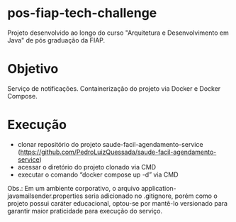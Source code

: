 # pos-fiap-tech-challenge
Projeto desenvolvido ao longo do curso "Arquitetura e Desenvolvimento em Java" de pós graduação da FIAP.

# Objetivo
Serviço de notificações. Containerização do projeto via Docker e Docker Compose.

# Execução
- clonar repositório do projeto saude-facil-agendamento-service (https://github.com/PedroLuizQuessada/saude-facil-agendamento-service)
- acessar o diretório do projeto clonado via CMD
- executar o comando “docker compose up -d” via CMD

Obs.: Em um ambiente corporativo, o arquivo application-javamailsender.properties seria adicionado no .gitignore, porém como o projeto possui caráter educacional, optou-se por mantê-lo versionado para garantir maior praticidade para execução do serviço.